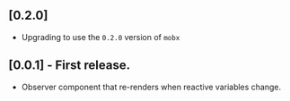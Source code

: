 ## [0.2.0]

- Upgrading to use the `0.2.0` version of `mobx`

## [0.0.1] - First release.

- Observer component that re-renders when reactive variables change.
